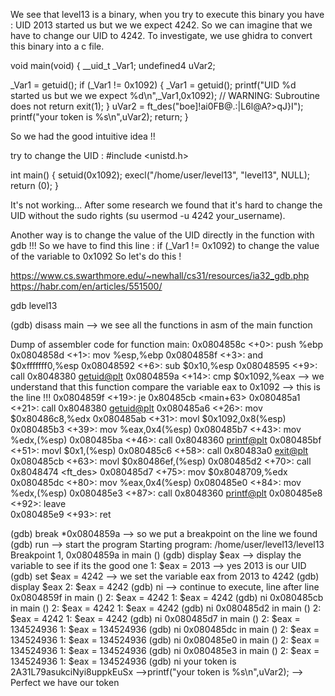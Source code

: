 We see that level13 is a binary, when you try to execute this binary
you have : UID 2013 started us but we we expect 4242.
So we can imagine that we have to change our UID to 4242.
To investigate, we use ghidra to convert this binary into a c file.

void main(void)
{
  __uid_t _Var1;
  undefined4 uVar2;
  
  _Var1 = getuid();
  if (_Var1 != 0x1092) {
    _Var1 = getuid();
    printf("UID %d started us but we we expect %d\n",_Var1,0x1092);
                    // WARNING: Subroutine does not return
    exit(1);
  }
  uVar2 = ft_des("boe]!ai0FB@.:|L6l@A?>qJ}I");
  printf("your token is %s\n",uVar2);
  return;
}

So we had the good intuitive idea !!

try to change the UID :
#include <unistd.h>

int main()
{
	setuid(0x1092);
	execl("/home/user/level13", "level13", NULL);
	return (0);
}

It's not working...
After some research we found that it's hard to change the UID without the sudo rights (su usermod -u 4242 your_username).

Another way is to change the value of the UID directly in the function with gdb !!!
So we have to find this line : if (_Var1 != 0x1092)
to change the value of the variable to 0x1092
So let's do this !

https://www.cs.swarthmore.edu/~newhall/cs31/resources/ia32_gdb.php
https://habr.com/en/articles/551500/

gdb level13

(gdb) disass main --> we see all the functions in asm of the main function

Dump of assembler code for function main:
0x0804858c <+0>:	push   %ebp
0x0804858d <+1>:	mov    %esp,%ebp
0x0804858f <+3>:	and    $0xfffffff0,%esp
0x08048592 <+6>:	sub    $0x10,%esp
0x08048595 <+9>:	call   0x8048380 <getuid@plt>
0x0804859a <+14>:	cmp    $0x1092,%eax				--> we understand that this function compare the variable eax to 0x1092 --> this is the line !!!
0x0804859f <+19>:	je     0x80485cb <main+63>
0x080485a1 <+21>:	call   0x8048380 <getuid@plt>
0x080485a6 <+26>:	mov    $0x80486c8,%edx
0x080485ab <+31>:	movl   $0x1092,0x8(%esp)
0x080485b3 <+39>:	mov    %eax,0x4(%esp)
0x080485b7 <+43>:	mov    %edx,(%esp)
0x080485ba <+46>:	call   0x8048360 <printf@plt>
0x080485bf <+51>:	movl   $0x1,(%esp)
0x080485c6 <+58>:	call   0x80483a0 <exit@plt>
0x080485cb <+63>:	movl   $0x80486ef,(%esp)
0x080485d2 <+70>:	call   0x8048474 <ft_des>
0x080485d7 <+75>:	mov    $0x8048709,%edx
0x080485dc <+80>:	mov    %eax,0x4(%esp)
0x080485e0 <+84>:	mov    %edx,(%esp)
0x080485e3 <+87>:	call   0x8048360 <printf@plt>
0x080485e8 <+92>:	leave  
0x080485e9 <+93>:	ret

(gdb) break *0x0804859a --> so we put a breakpoint on the line we found
(gdb) run --> start the program
Starting program: /home/user/level13/level13
Breakpoint 1, 0x0804859a in main ()
(gdb) display $eax			--> display the variable to see if its the good one
1: $eax = 2013 				--> yes 2013 is our UID
(gdb) set $eax = 4242		--> we set the variable eax from 2013 to 4242
(gdb) display $eax
2: $eax = 4242
(gdb) ni					--> continue to execute, line after line
0x0804859f in main ()
2: $eax = 4242
1: $eax = 4242
(gdb) ni
0x080485cb in main ()
2: $eax = 4242
1: $eax = 4242
(gdb) ni
0x080485d2 in main ()
2: $eax = 4242
1: $eax = 4242
(gdb) ni
0x080485d7 in main ()
2: $eax = 134524936
1: $eax = 134524936
(gdb) ni
0x080485dc in main ()
2: $eax = 134524936
1: $eax = 134524936
(gdb) ni
0x080485e0 in main ()
2: $eax = 134524936
1: $eax = 134524936
(gdb) ni
0x080485e3 in main ()
2: $eax = 134524936
1: $eax = 134524936
(gdb) ni
your token is 2A31L79asukciNyi8uppkEuSx -->printf("your token is %s\n",uVar2); --> Perfect we have our token 